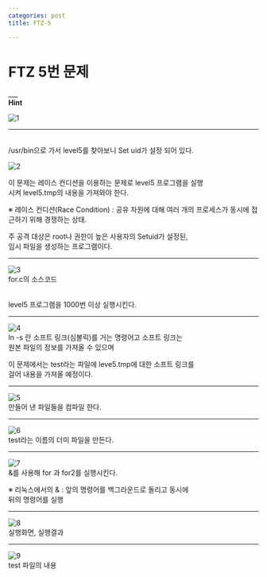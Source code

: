 ```yaml
---
categories: post
title: FTZ-5

---
```

<h1>FTZ 5번 문제</h1>
___

<br>
<strong>Hint</strong>
<br>

![1](https://user-images.githubusercontent.com/39820421/61163326-5f808f80-a548-11e9-8304-db6a8bbc5547.png)

___

<br>
/usr/bin으로 가서 level5를 찾아보니 Set uid가 설정 되어 있다.
<br>

![2](https://user-images.githubusercontent.com/39820421/61163327-5f808f80-a548-11e9-9b80-63b79858c22f.png)

이 문제는 레이스 컨디션을 이용하는 문제로 level5 프로그램을 실행 <br>시켜 level5.tmp의 내용을 가져와야 한다.

※ 레이스 컨디션(Race Condition) : 공유 자원에 대해 여러 개의 프로세스가 동시에 접근하기 위해 경쟁하는 상태.

주 공격 대상은 root나 권한이 높은 사용자의 Setuid가 설정된, <br>임시 파일을 생성하는 프로그램이다.

___

![3](https://user-images.githubusercontent.com/39820421/61163328-60192600-a548-11e9-81e3-8a4dfad16241.png)
<br>for.c의 소스코드

<br>level5 프로그램을 1000번 이상 실행시킨다.

___

![4](https://user-images.githubusercontent.com/39820421/61163329-60192600-a548-11e9-8fff-cf77897408d5.png)
<br>ln -s 란 소프트 링크(심볼릭)를 거는 명령어고
소프트 링크는<br> 원본 파일의 정보를 가져올 수 있으며

이 문제에서는 test라는 파일에 leve5.tmp에 대한 소프트 링크를 <br>걸어 내용을 가져올 예정이다.

___

![5](https://user-images.githubusercontent.com/39820421/61163331-60192600-a548-11e9-8f42-7267da536c12.png)
<br>만들어 낸 파일들을 컴파일 한다.

___

![6](https://user-images.githubusercontent.com/39820421/61163332-60192600-a548-11e9-9af3-4813999012d8.png)
<br>test라는 이름의 더미 파일을 만든다.

___

![7](https://user-images.githubusercontent.com/39820421/61163334-60b1bc80-a548-11e9-95d1-033b06e4a19e.png)
<br>&를 사용해 for 과 for2를 실행시킨다.

※ 리눅스에서의 & : 앞의 명령어를 백그라운드로 돌리고 동시에 <br>뒤의 명령어를 실행

___

![8](https://user-images.githubusercontent.com/39820421/61163335-60b1bc80-a548-11e9-88fb-de8b4eb11051.png)
<br>실행화면, 실행결과

___

![9](https://user-images.githubusercontent.com/39820421/61163336-60b1bc80-a548-11e9-93f0-ccb35a54ccf9.png)
<br>test 파일의 내용
